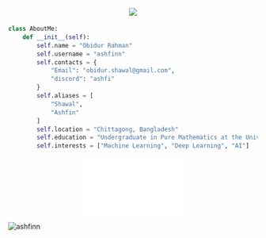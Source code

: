 <!-- Obidur Rahman (Ashfin) -->
<p align="center" height="300px">
  <img src="https://readme-typing-svg.demolab.com?font=Fira+Code&weight=700&duration=2500&pause=1000&color=1E90FF&center=true&width=600&lines=%F0%9F%91%8B+Hey+There!+I+am+Obidur+Rahman;%E2%9A%A1+Studying+Pure+Mathematics;%E2%9A%9B%EF%B8%8F+ML+and+DL+Engineer;%E2%98%81%EF%B8%8F+Knowledgeable+in+AI+and+Software+Development" />
<p/>
  
```python
class AboutMe:
    def __init__(self):
        self.name = "Obidur Rahman"
        self.username = "ashfinn"
        self.contacts = {
            "Email": "obidur.shawal@gmail.com",
            "discord": "ashfi"
        }
        self.aliases = [
            "Shawal",
            "Ashfin"
        ]
        self.location = "Chittagong, Bangladesh"
        self.education = "Undergraduate in Pure Mathematics at the University of Chittagong"
        self.interests = ["Machine Learning", "Deep Learning", "AI"]
```

<div style="display: flex; justify-content: center; flex-wrap: nowrap;">
<img src = "https://raw.githubusercontent.com/Ashfinn/github-stats-transparent/output/generated/overview.svg" style="max-width: 40%; height: auto;">

</div>
<p align="left"> <img src="https://komarev.com/ghpvc/?username=ashfinnt&label=Profile%20views&color=0e75b6&style=for-the-badge" alt="ashfinn" /> </p>
